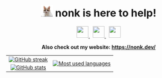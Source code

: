 <div align="center">
    <h1>
        <img width="32" height="32" src="assets/mars.png">
        <span>nonk is here to help!</span>
    </h1>
</div>

<div align="center">
    <a href="https://vk.com/nonkus">
        <img width="32" height="32" src="https://cdn.simpleicons.org/vk/black/white">
    </a>
    &nbsp;
    <a href="https://discord.com/users/268677450144153611">
        <img width="32" height="32" src="https://cdn.simpleicons.org/discord/black/white">
    </a>
    &nbsp;
    <a href="mailto:me@nonk.dev">
        <img width="32" height="32" src="https://cdn.simpleicons.org/gmail/black/white">
    </a>
</div>

**<div align="center">Also check out my website: <https://nonk.dev/></div>**

<table align="center">
    <tr>
        <td align="center">
            <a href="https://git.io/streak-stats"><img alt="GitHub streak" width="400" src="https://streak-stats.demolab.com/?user=nonk123&theme=transparent&background=00000000&card_width=400"></a>
        </td>
        <td align="center" rowspan="2">
            <a href="https://github.com/anuraghazra/github-readme-stats"><img alt="Most used languages" width="200" src="https://github-readme-stats.vercel.app/api/top-langs?username=nonk123&show-icons=true&hide=prs&theme=transparent&card_width=200&langs_count=10"></a>
        </td>
    </tr>
    <tr>
        <td align="center">
            <a href="https://github.com/anuraghazra/github-readme-stats"><img alt="GitHub stats" width="400" src="https://github-readme-stats.vercel.app/api?username=nonk123&hide=prs&theme=transparent&card_width=400"></a>
        </td>
    </tr>
</table>
